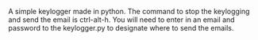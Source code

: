 A simple keylogger made in python. The command to stop the keylogging and send the email is ctrl-alt-h.
You will need to enter in an email and password to the keylogger.py to designate where to send the emails.
